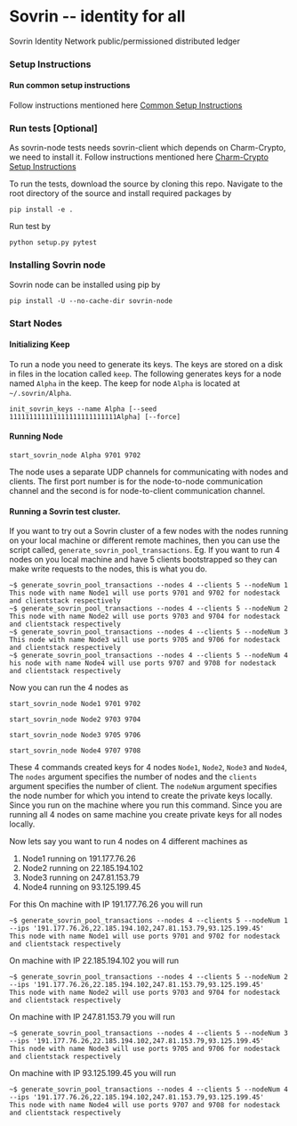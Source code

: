 # Sovrin -- identity for all

Sovrin Identity Network public/permissioned distributed ledger

### Setup Instructions

#### Run common setup instructions
Follow instructions mentioned here [Common Setup Instructions](https://github.com/sovrin-foundation/sovrin-common/blob/master/setup.md)

### Run tests [Optional]

As sovrin-node tests needs sovrin-client which depends on Charm-Crypto, we need to install it.
Follow instructions mentioned here [Charm-Crypto Setup Instructions](https://github.com/sovrin-foundation/sovrin-common/blob/master/setup.md)

To run the tests, download the source by cloning this repo. 
Navigate to the root directory of the source and install required packages by

```
pip install -e .
```

Run test by 
```
python setup.py pytest
```

### Installing Sovrin node
Sovrin node can be installed using pip by
```
pip install -U --no-cache-dir sovrin-node
```

### Start Nodes

#### Initializing Keep
To run a node you need to generate its keys. The keys are stored on a disk in files in the location called `keep`. 
The  following generates keys for a node named `Alpha` in the keep. 
The keep for node `Alpha` is located at `~/.sovrin/Alpha`. 
```
init_sovrin_keys --name Alpha [--seed 111111111111111111111111111Alpha] [--force]
```


#### Running Node

```
start_sovrin_node Alpha 9701 9702
```
The node uses a separate UDP channels for communicating with nodes and clients. 
The first port number is for the node-to-node communication channel and the second is for node-to-client communication channel.


#### Running a Sovrin test cluster.
If you want to try out a Sovrin cluster of a few nodes with the nodes running on your local machine or different remote machines, 
then you can use the script called, `generate_sovrin_pool_transactions`. Eg. If you want to run 4 nodes on you local machine and have 
5 clients bootstrapped so they can make write requests to the nodes, this is what you do.

```
~$ generate_sovrin_pool_transactions --nodes 4 --clients 5 --nodeNum 1
This node with name Node1 will use ports 9701 and 9702 for nodestack and clientstack respectively
~$ generate_sovrin_pool_transactions --nodes 4 --clients 5 --nodeNum 2
This node with name Node2 will use ports 9703 and 9704 for nodestack and clientstack respectively
~$ generate_sovrin_pool_transactions --nodes 4 --clients 5 --nodeNum 3
This node with name Node3 will use ports 9705 and 9706 for nodestack and clientstack respectively
~$ generate_sovrin_pool_transactions --nodes 4 --clients 5 --nodeNum 4
his node with name Node4 will use ports 9707 and 9708 for nodestack and clientstack respectively
```

Now you can run the 4 nodes as 
```
start_sovrin_node Node1 9701 9702
```
```
start_sovrin_node Node2 9703 9704
```
```
start_sovrin_node Node3 9705 9706
```
```
start_sovrin_node Node4 9707 9708
```

These 4 commands created keys for 4 nodes `Node1`, `Node2`, `Node3` and `Node4`,
The `nodes` argument specifies the number of nodes and the `clients` argument specifies the number of client. 
The `nodeNum` argument specifies the node number for which you intend to create the private keys locally. 
Since you run on the machine where you run this command. Since you are running all 4 nodes on same machine you create private keys for all nodes locally.
 
Now lets say you want to run 4 nodes on 4 different machines as
1. Node1 running on 191.177.76.26
2. Node2 running on 22.185.194.102
3. Node3 running on 247.81.153.79
4. Node4 running on 93.125.199.45

For this
On machine with IP 191.177.76.26 you will run
```
~$ generate_sovrin_pool_transactions --nodes 4 --clients 5 --nodeNum 1 --ips '191.177.76.26,22.185.194.102,247.81.153.79,93.125.199.45'
This node with name Node1 will use ports 9701 and 9702 for nodestack and clientstack respectively
```

On machine with IP 22.185.194.102 you will run
```
~$ generate_sovrin_pool_transactions --nodes 4 --clients 5 --nodeNum 2 --ips '191.177.76.26,22.185.194.102,247.81.153.79,93.125.199.45'
This node with name Node2 will use ports 9703 and 9704 for nodestack and clientstack respectively
```

On machine with IP 247.81.153.79 you will run
```
~$ generate_sovrin_pool_transactions --nodes 4 --clients 5 --nodeNum 3 --ips '191.177.76.26,22.185.194.102,247.81.153.79,93.125.199.45'
This node with name Node3 will use ports 9705 and 9706 for nodestack and clientstack respectively
```

On machine with IP 93.125.199.45 you will run
```
~$ generate_sovrin_pool_transactions --nodes 4 --clients 5 --nodeNum 4 --ips '191.177.76.26,22.185.194.102,247.81.153.79,93.125.199.45'
This node with name Node4 will use ports 9707 and 9708 for nodestack and clientstack respectively
```
